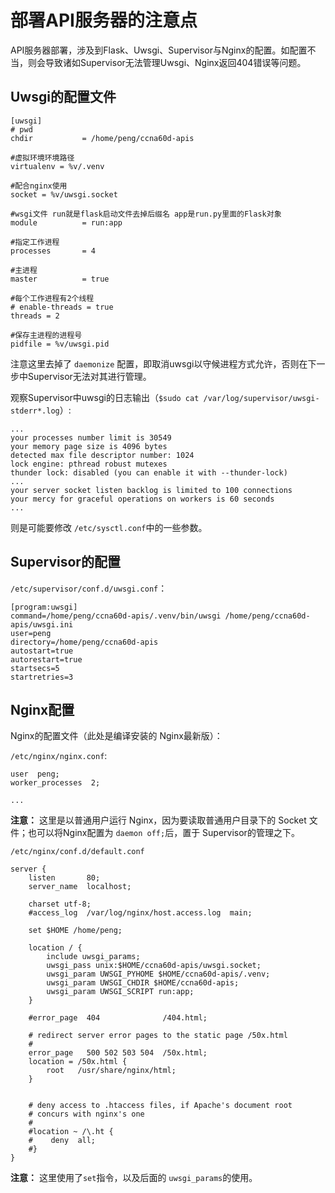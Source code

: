 # 部署API服务器的注意点

API服务器部署，涉及到Flask、Uwsgi、Supervisor与Nginx的配置。如配置不当，则会导致诸如Supervisor无法管理Uwsgi、Nginx返回404错误等问题。


## Uwsgi的配置文件

```config
[uwsgi]
# pwd
chdir           = /home/peng/ccna60d-apis

#虚拟环境环境路径
virtualenv = %v/.venv

#配合nginx使用
socket = %v/uwsgi.socket

#wsgi文件 run就是flask启动文件去掉后缀名 app是run.py里面的Flask对象 
module          = run:app

#指定工作进程
processes       = 4

#主进程
master          = true

#每个工作进程有2个线程
# enable-threads = true
threads = 2

#保存主进程的进程号
pidfile = %v/uwsgi.pid
```

注意这里去掉了 `daemonize` 配置，即取消uwsgi以守候进程方式允许，否则在下一步中Supervisor无法对其进行管理。

观察Supervisor中uwsgi的日志输出（`$sudo cat /var/log/supervisor/uwsgi-stderr*.log`）:

```log
...
your processes number limit is 30549
your memory page size is 4096 bytes
detected max file descriptor number: 1024
lock engine: pthread robust mutexes
thunder lock: disabled (you can enable it with --thunder-lock)
...
your server socket listen backlog is limited to 100 connections
your mercy for graceful operations on workers is 60 seconds
...
```

则是可能要修改 `/etc/sysctl.conf`中的一些参数。

## Supervisor的配置

`/etc/supervisor/conf.d/uwsgi.conf`：

```config
[program:uwsgi]
command=/home/peng/ccna60d-apis/.venv/bin/uwsgi /home/peng/ccna60d-apis/uwsgi.ini
user=peng
directory=/home/peng/ccna60d-apis
autostart=true
autorestart=true
startsecs=5
startretries=3
```

## Nginx配置

Nginx的配置文件（此处是编译安装的 Nginx最新版）：

`/etc/nginx/nginx.conf`:

```config
user  peng;
worker_processes  2;

...
```

__注意：__ 这里是以普通用户运行 Nginx，因为要读取普通用户目录下的 Socket 文件；也可以将Nginx配置为 `daemon off;`后，置于 Supervisor的管理之下。


`/etc/nginx/conf.d/default.conf`

```config
server {
    listen       80;
    server_name  localhost;

    charset utf-8;
    #access_log  /var/log/nginx/host.access.log  main;

    set $HOME /home/peng;

    location / {
        include uwsgi_params;
        uwsgi_pass unix:$HOME/ccna60d-apis/uwsgi.socket;
        uwsgi_param UWSGI_PYHOME $HOME/ccna60d-apis/.venv;
        uwsgi_param UWSGI_CHDIR $HOME/ccna60d-apis;
        uwsgi_param UWSGI_SCRIPT run:app;
    }

    #error_page  404              /404.html;

    # redirect server error pages to the static page /50x.html
    #
    error_page   500 502 503 504  /50x.html;
    location = /50x.html {
        root   /usr/share/nginx/html;
    }


    # deny access to .htaccess files, if Apache's document root
    # concurs with nginx's one
    #
    #location ~ /\.ht {
    #    deny  all;
    #}
}
```

__注意：__ 这里使用了`set`指令，以及后面的 `uwsgi_params`的使用。
